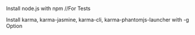 Install node.js with npm
//For Tests

Install karma,
        karma-jasmine, 
        karma-cli, 
        karma-phantomjs-launcher 
with -g Option



